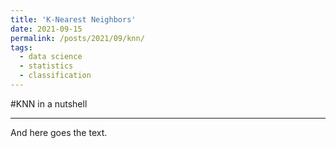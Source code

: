 ```yaml
---
title: 'K-Nearest Neighbors'
date: 2021-09-15
permalink: /posts/2021/09/knn/
tags:
  - data science
  - statistics
  - classification
---
```

#KNN in a nutshell

***

And here goes the text.
